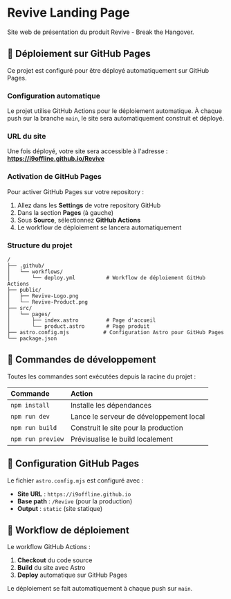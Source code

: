 # Revive Landing Page

Site web de présentation du produit Revive - Break the Hangover.

## 🚀 Déploiement sur GitHub Pages

Ce projet est configuré pour être déployé automatiquement sur GitHub Pages.

### Configuration automatique

Le projet utilise GitHub Actions pour le déploiement automatique. À chaque push sur la branche `main`, le site sera automatiquement construit et déployé.

### URL du site

Une fois déployé, votre site sera accessible à l'adresse :
**https://i9offline.github.io/Revive**

### Activation de GitHub Pages

Pour activer GitHub Pages sur votre repository :

1. Allez dans les **Settings** de votre repository GitHub
2. Dans la section **Pages** (à gauche)
3. Sous **Source**, sélectionnez **GitHub Actions**
4. Le workflow de déploiement se lancera automatiquement

### Structure du projet

```text
/
├── .github/
│   └── workflows/
│       └── deploy.yml          # Workflow de déploiement GitHub Actions
├── public/
│   ├── Revive-Logo.png
│   └── Revive-Product.png
├── src/
│   └── pages/
│       ├── index.astro         # Page d'accueil
│       └── product.astro       # Page produit
├── astro.config.mjs           # Configuration Astro pour GitHub Pages
└── package.json
```

## 🧞 Commandes de développement

Toutes les commandes sont exécutées depuis la racine du projet :

| Commande                   | Action                                           |
| :------------------------ | :----------------------------------------------- |
| `npm install`             | Installe les dépendances                        |
| `npm run dev`             | Lance le serveur de développement local        |
| `npm run build`           | Construit le site pour la production            |
| `npm run preview`         | Prévisualise le build localement                |

## 📁 Configuration GitHub Pages

Le fichier `astro.config.mjs` est configuré avec :
- **Site URL** : `https://i9offline.github.io`
- **Base path** : `/Revive` (pour la production)
- **Output** : `static` (site statique)

## 🔧 Workflow de déploiement

Le workflow GitHub Actions :
1. **Checkout** du code source
2. **Build** du site avec Astro
3. **Deploy** automatique sur GitHub Pages

Le déploiement se fait automatiquement à chaque push sur `main`.
